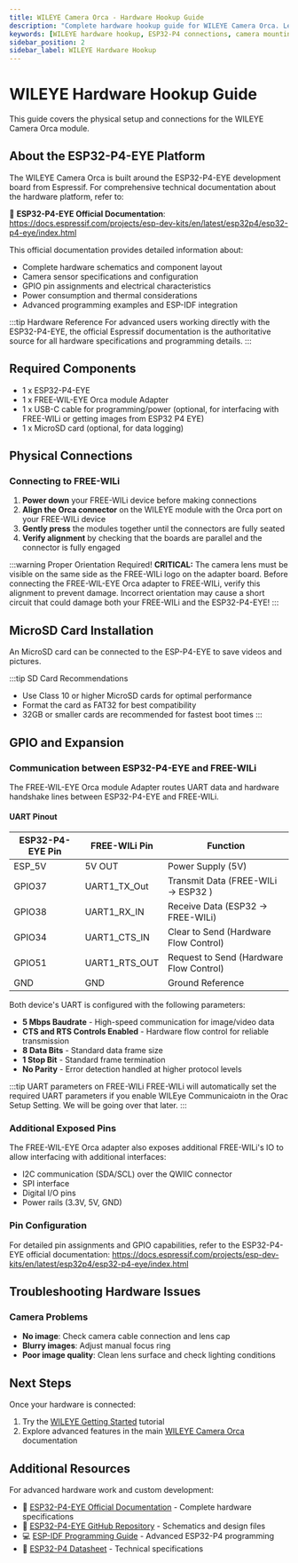 ```yaml
---
title: WILEYE Camera Orca - Hardware Hookup Guide
description: "Complete hardware hookup guide for WILEYE Camera Orca. Learn how to connect power, mount the camera, insert SD cards, and interface with FREE-WILi modules."
keywords: [WILEYE hardware hookup, ESP32-P4 connections, camera mounting, MicroSD setup, USB JTAG, FREE-WILi Orca connection, hardware setup guide]
sidebar_position: 2
sidebar_label: WILEYE Hardware Hookup
---
```


# WILEYE Hardware Hookup Guide

This guide covers the physical setup and connections for the WILEYE Camera Orca module.

## About the ESP32-P4-EYE Platform

The WILEYE Camera Orca is built around the ESP32-P4-EYE development board from Espressif. For comprehensive technical documentation about the hardware platform, refer to:

📖 **ESP32-P4-EYE Official Documentation**: https://docs.espressif.com/projects/esp-dev-kits/en/latest/esp32p4/esp32-p4-eye/index.html

This official documentation provides detailed information about:
- Complete hardware schematics and component layout
- Camera sensor specifications and configuration
- GPIO pin assignments and electrical characteristics
- Power consumption and thermal considerations
- Advanced programming examples and ESP-IDF integration

:::tip Hardware Reference
For advanced users working directly with the ESP32-P4-EYE, the official Espressif documentation is the authoritative source for all hardware specifications and programming details.
:::

## Required Components
- 1 x ESP32-P4-EYE
- 1 x FREE-WIL-EYE Orca module Adapter
- 1 x USB-C cable for programming/power (optional, for interfacing with FREE-WILi or getting images from ESP32 P4 EYE)
- 1 x MicroSD card (optional, for data logging)

## Physical Connections

### Connecting to FREE-WILi

1. **Power down** your FREE-WILi device before making connections
2. **Align the Orca connector** on the WILEYE module with the Orca port on your FREE-WILi device
3. **Gently press** the modules together until the connectors are fully seated
4. **Verify alignment** by checking that the boards are parallel and the connector is fully engaged

:::warning Proper Orientation Required!
**CRITICAL:** The camera lens must be visible on the same side as the FREE-WILi logo on the adapter board. Before connecting the FREE-WIL-EYE Orca adapter to FREE-WILi, verify this alignment to prevent damage. Incorrect orientation may cause a short circuit that could damage both your FREE-WILi and the ESP32-P4-EYE!
:::

## MicroSD Card Installation

An MicroSD card can be connected to the ESP-P4-EYE to save videos and pictures. 

:::tip SD Card Recommendations
- Use Class 10 or higher MicroSD cards for optimal performance
- Format the card as FAT32 for best compatibility
- 32GB or smaller cards are recommended for fastest boot times
:::

## GPIO and Expansion

### Communication between ESP32-P4-EYE and FREE-WILi
The FREE-WIL-EYE Orca module Adapter routes UART data and hardware handshake lines between ESP32-P4-EYE and FREE-WILi.

#### UART Pinout

| ESP32-P4-EYE Pin | FREE-WILi Pin     | Function                               |
|------------------|-------------------|----------------------------------------|
| ESP_5V           | 5V OUT           | Power Supply (5V)                      |
| GPIO37           | UART1_TX_Out     | Transmit Data (FREE-WILi → ESP32 )      |
| GPIO38           | UART1_RX_IN      | Receive Data (ESP32 → FREE-WILi)       |
| GPIO34           | UART1_CTS_IN     | Clear to Send (Hardware Flow Control)  |
| GPIO51           | UART1_RTS_OUT    | Request to Send (Hardware Flow Control)|
| GND              | GND              | Ground Reference                       |

Both device's UART is configured with the following parameters:
- **5 Mbps Baudrate** - High-speed communication for image/video data
- **CTS and RTS Controls Enabled** - Hardware flow control for reliable transmission
- **8 Data Bits** - Standard data frame size
- **1 Stop Bit** - Standard frame termination
- **No Parity** - Error detection handled at higher protocol levels


:::tip UART parameters on FREE-WILi
FREE-WILi will automatically set the required UART parameters if you enable WILEye Communicaiotn in the Orac Setup Setting. We will be going over that later.
:::


### Additional Exposed Pins

The FREE-WIL-EYE Orca adapter also exposes additional FREE-WILi's IO to allow interfacing with additional interfaces:
- I2C communication (SDA/SCL) over the QWIIC connector
- SPI interface
- Digital I/O pins
- Power rails (3.3V, 5V, GND)



### Pin Configuration
For detailed pin assignments and GPIO capabilities, refer to the ESP32-P4-EYE official documentation: https://docs.espressif.com/projects/esp-dev-kits/en/latest/esp32p4/esp32-p4-eye/index.html

## Troubleshooting Hardware Issues

### Camera Problems
- **No image**: Check camera cable connection and lens cap
- **Blurry images**: Adjust manual focus ring
- **Poor image quality**: Clean lens surface and check lighting conditions

## Next Steps

Once your hardware is connected:
1. Try the [WILEYE Getting Started](/extending-with-orcas/wileye-camera-orca/wileye-getting-started/) tutorial
2. Explore advanced features in the main [WILEYE Camera Orca](/extending-with-orcas/wileye-camera-orca/) documentation

## Additional Resources

For advanced hardware work and custom development:

- 📖 [ESP32-P4-EYE Official Documentation](https://docs.espressif.com/projects/esp-dev-kits/en/latest/esp32p4/esp32-p4-eye/index.html) - Complete hardware specifications
- 🔧 [ESP32-P4-EYE GitHub Repository](https://github.com/espressif/esp-dev-kits/tree/master/esp32-p4-eye) - Schematics and design files  
- 💻 [ESP-IDF Programming Guide](https://docs.espressif.com/projects/esp-idf/en/stable/esp32p4/index.html) - Advanced ESP32-P4 programming
- 📐 [ESP32-P4 Datasheet](https://www.espressif.com/sites/default/files/documentation/esp32-p4_datasheet_en.pdf) - Technical specifications

